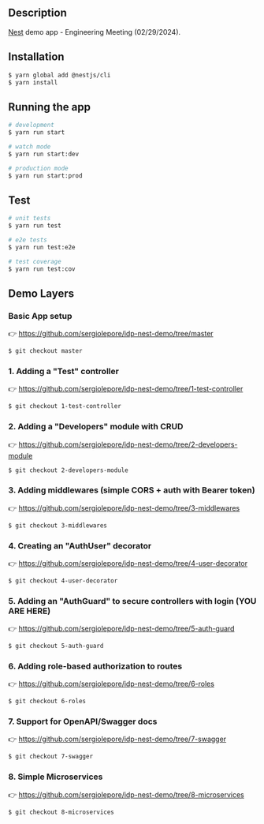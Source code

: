 ## Description

[Nest](https://github.com/nestjs/nest) demo app - Engineering Meeting (02/29/2024).

## Installation

```bash
$ yarn global add @nestjs/cli
$ yarn install
```

## Running the app

```bash
# development
$ yarn run start

# watch mode
$ yarn run start:dev

# production mode
$ yarn run start:prod
```

## Test

```bash
# unit tests
$ yarn run test

# e2e tests
$ yarn run test:e2e

# test coverage
$ yarn run test:cov
```

## Demo Layers

### Basic App setup

👉 https://github.com/sergiolepore/idp-nest-demo/tree/master

```bash
$ git checkout master
```

### 1. Adding a "Test" controller
👉 https://github.com/sergiolepore/idp-nest-demo/tree/1-test-controller

```bash
$ git checkout 1-test-controller
```

### 2. Adding a "Developers" module with CRUD

👉 https://github.com/sergiolepore/idp-nest-demo/tree/2-developers-module

```bash
$ git checkout 2-developers-module
```

### 3. Adding middlewares (simple CORS + auth with Bearer token)

👉 https://github.com/sergiolepore/idp-nest-demo/tree/3-middlewares

```bash
$ git checkout 3-middlewares
```

### 4. Creating an "AuthUser" decorator

👉 https://github.com/sergiolepore/idp-nest-demo/tree/4-user-decorator

```bash
$ git checkout 4-user-decorator
```

### 5. Adding an "AuthGuard" to secure controllers with login (YOU ARE HERE)

👉 https://github.com/sergiolepore/idp-nest-demo/tree/5-auth-guard

```bash
$ git checkout 5-auth-guard
```

### 6. Adding role-based authorization to routes

👉 https://github.com/sergiolepore/idp-nest-demo/tree/6-roles

```bash
$ git checkout 6-roles
```

### 7. Support for OpenAPI/Swagger docs

👉 https://github.com/sergiolepore/idp-nest-demo/tree/7-swagger

```bash
$ git checkout 7-swagger
```

### 8. Simple Microservices

👉 https://github.com/sergiolepore/idp-nest-demo/tree/8-microservices

```bash
$ git checkout 8-microservices
```
